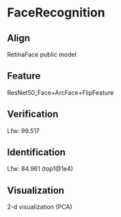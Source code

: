 # FaceRecognition

## Align

RetinaFace public model

## Feature
ResNet50_Face+ArcFace+FlipFeature

## Verification
Lfw: 99.517

## Identification
Lfw: 84.961 (top1@1e4)

## Visualization
2-d visualization (PCA)